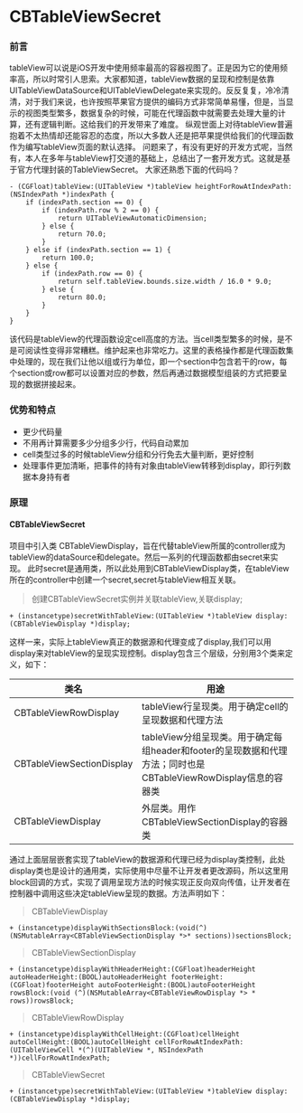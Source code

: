 # CBTableViewSecret
### 前言
tableView可以说是iOS开发中使用频率最高的容器视图了。正是因为它的使用频率高，所以时常引人思索。大家都知道，tableView数据的呈现和控制是依靠UITableViewDataSource和UITableViewDelegate来实现的。反反复复，冷冷清清，对于我们来说，也许按照苹果官方提供的编码方式非常简单易懂，但是，当显示的视图类型繁多，数据复杂的时候，可能在代理函数中就需要去处理大量的计算，还有逻辑判断。这给我们的开发带来了难度。
纵观世面上对待tableView普遍抱着不太热情却还能容忍的态度，所以大多数人还是把苹果提供给我们的代理函数作为编写tableView页面的默认选择。
问题来了，有没有更好的开发方式呢，当然有，本人在多年与tableView打交道的基础上，总结出了一套开发方式。这就是基于官方代理封装的TableViewSecret。
大家还熟悉下面的代码吗？

```
- (CGFloat)tableView:(UITableView *)tableView heightForRowAtIndexPath:(NSIndexPath *)indexPath {
    if (indexPath.section == 0) {
        if (indexPath.row % 2 == 0) {
            return UITableViewAutomaticDimension;
        } else {
            return 70.0;
        }
    } else if (indexPath.section == 1) {
        return 100.0;
    } else {
        if (indexPath.row == 0) {
            return self.tableView.bounds.size.width / 16.0 * 9.0;
        } else {
            return 80.0;
        }
    }
}
```
该代码是tableView的代理函数设定cell高度的方法。当cell类型繁多的时候，是不是可阅读性变得非常糟糕。维护起来也非常吃力。这里的表格操作都是代理函数集中处理的，现在我们让他以组或行为单位，即一个section中包含若干的row，每个section或row都可以设置对应的参数，然后再通过数据模型组装的方式把要呈现的数据拼接起来。


### 优势和特点

* 更少代码量
*  不用再计算需要多少分组多少行，代码自动累加
* cell类型过多的时候tableView分组和分行免去大量判断，更好控制
* 处理事件更加清晰，把事件的持有对象由tableView转移到display，即行列数据本身持有者

### 原理

#### CBTableViewSecret
项目中引入类 CBTableViewDisplay，旨在代替tableView所属的controller成为tableView的dataSource和delegate。然后一系列的代理函数都由secret来实现。
此时secret是通用类，所以此处用到CBTableViewDisplay类，在tableView所在的controller中创建一个secret,secret与tableView相互关联。
> 创建CBTableViewSecret实例并关联tableView,关联display;

```
+ (instancetype)secretWithTableView:(UITableView *)tableView display:(CBTableViewDisplay *)display;
```

这样一来，实际上tableView真正的数据源和代理变成了display,我们可以用display来对tableView的呈现实现控制。display包含三个层级，分别用3个类来定义，如下：

类名 | 用途
--------- | -------------
CBTableViewRowDisplay | tableView行呈现类。用于确定cell的呈现数据和代理方法
CBTableViewSectionDisplay | tableView分组呈现类。用于确定每组header和footer的呈现数据和代理方法；同时也是CBTableViewRowDisplay信息的容器类
CBTableViewDisplay | 外层类。用作CBTableViewSectionDisplay的容器类

通过上面层层嵌套实现了tableView的数据源和代理已经为display类控制，此处display类也是设计的通用类，实际使用中尽量不让开发者更改源码，所以这里用block回调的方式，实现了调用呈现方法的时候实现正反向双向传值，让开发者在控制器中调用这些决定tableView呈现的数据。方法声明如下：

> CBTableViewDisplay

```
+ (instancetype)displayWithSectionsBlock:(void(^)(NSMutableArray<CBTableViewSectionDisplay *>* sections))sectionsBlock;
```

> CBTableViewSectionDisplay

```
+ (instancetype)displayWithHeaderHeight:(CGFloat)headerHeight autoHeaderHeight:(BOOL)autoHeaderHeight footerHeight:(CGFloat)footerHeight autoFooterHeight:(BOOL)autoFooterHeight rowsBlock:(void (^)(NSMutableArray<CBTableViewRowDisplay *> * rows))rowsBlock;
```

> CBTableViewRowDisplay

```
+ (instancetype)displayWithCellHeight:(CGFloat)cellHeight autoCellHeight:(BOOL)autoCellHeight cellForRowAtIndexPath:(UITableViewCell *(^)(UITableView *, NSIndexPath *))cellForRowAtIndexPath;
```

> CBTableViewSecret

```
+ (instancetype)secretWithTableView:(UITableView *)tableView display:(CBTableViewDisplay *)display;
```




